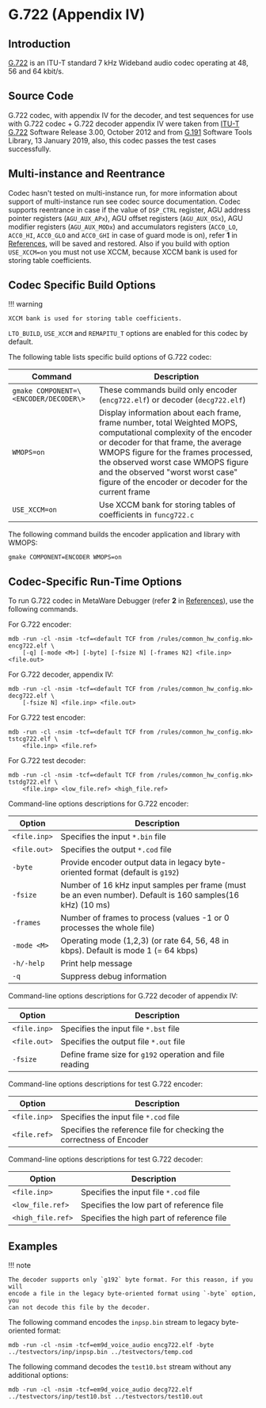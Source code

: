 # G.722 (Appendix IV)

## Introduction

[G.722](https://www.itu.int/rec/T-REC-G.722) is an ITU-T standard 7 kHz
Wideband audio codec operating at 48, 56 and 64 kbit/s.

## Source Code

G.722 codec, with appendix IV for the decoder, and test sequences for use with
G.722 codec + G.722 decoder appendix IV were taken from
[ITU-T G.722](https://www.itu.int/rec/T-REC-G.722-201209-I/en) Software Release
3.00, October 2012 and from [G.191](https://www.itu.int/rec/T-REC-G.191-201901-I/en)
Software Tools Library, 13 January 2019, also, this codec passes the test cases successfully.

## Multi-instance and Reentrance

Codec hasn't tested on multi-instance run, for more information about support
of multi-instance run see codec source documentation. Codec supports reentrance
in case if the value of `DSP_CTRL` register, AGU address pointer registers
(`AGU_AUX_APx`), AGU offset registers (`AGU_AUX_OSx`), AGU modifier registers
(`AGU_AUX_MODx`) and accumulators registers (`ACC0_LO`, `ACC0_HI`, `ACC0_GLO`
and `ACC0_GHI` in case of guard mode is on), refer **1** in [References](getting-started.md#references),
will be saved and restored. Also if you build with option `USE_XCCM=on` you must
not use XCCM, because XCCM bank is used for storing table coefficients.

## Codec Specific Build Options

!!! warning

    XCCM bank is used for storing table coefficients.

`LTO_BUILD`, `USE_XCCM` and `REMAPITU_T` options are enabled for this codec
by default.

The following table lists specific build options of G.722 codec:

| Command | Description |
| --- | --- |
| `gmake COMPONENT=\<ENCODER/DECODER\>` | These commands build only encoder (`encg722.elf`) or decoder (`decg722.elf`) |
| `WMOPS=on` | Display information about each frame, frame number, total Weighted MOPS, computational complexity of the encoder or decoder for that frame, the average WMOPS figure for the frames processed, the observed worst case WMOPS figure and the observed "worst worst case" figure of the encoder or decoder for the current frame |
| `USE_XCCM=on` | Use XCCM bank for storing tables of coefficients in `funcg722.c` |

The following command builds the encoder application and library with WMOPS:

```text
gmake COMPONENT=ENCODER WMOPS=on
```

## Codec-Specific Run-Time Options

To run G.722 codec in MetaWare Debugger (refer **2** in
[References](getting-started.md#references)), use the following commands.

For G.722 encoder:

```text
mdb -run -cl -nsim -tcf=<default TCF from /rules/common_hw_config.mk> encg722.elf \
    [-q] [-mode <M>] [-byte] [-fsize N] [-frames N2] <file.inp> <file.out>
```

For G.722 decoder, appendix IV:

```text
mdb -run -cl -nsim -tcf=<default TCF from /rules/common_hw_config.mk> decg722.elf \
    [-fsize N] <file.inp> <file.out>
```

For G.722 test encoder:

```text
mdb -run -cl -nsim -tcf=<default TCF from /rules/common_hw_config.mk> tstcg722.elf \
    <file.inp> <file.ref>
```

For G.722 test decoder:

```text
mdb -run -cl -nsim -tcf=<default TCF from /rules/common_hw_config.mk> tstdg722.elf \
    <file.inp> <low_file.ref> <high_file.ref>
```

Command-line options descriptions for G.722 encoder:

| Option | Description |
| --- | --- |
| `<file.inp>` | Specifies the input `*.bin` file |
| `<file.out>` | Specifies the output `*.cod` file |
| `-byte` | Provide encoder output data in legacy byte-oriented format (default is `g192`) |
| `-fsize` | Number of 16 kHz input samples per frame (must be an even number). Default is 160 samples(16 kHz) (10 ms) |
| `-frames` | Number of frames to process (values -1 or 0 processes the whole file) |
| `-mode <M>` | Operating mode (1,2,3) (or rate 64, 56, 48 in kbps). Default is mode 1 (= 64 kbps) |
| `-h/-help` | Print help message |
| `-q` | Suppress debug information |

Command-line options descriptions for G.722 decoder of appendix IV:

| Option | Description |
| --- | --- |
| `<file.inp>` | Specifies the input file `*.bst` file |
| `<file.out>` | Specifies the output file `*.out` file |
| `-fsize` | Define frame size for `g192` operation and file reading |

Command-line options descriptions for test G.722 encoder:

| Option | Description |
| --- | --- |
| `<file.inp>` | Specifies the input file `*.cod` file |
| `<file.ref>` | Specifies the reference file for checking the correctness of Encoder |

Command-line options descriptions for test G.722 decoder:

| Option | Description |
| --- | --- |
| `<file.inp>` | Specifies the input file `*.cod` file |
| `<low_file.ref>` | Specifies the low part of reference file |
| `<high_file.ref>` | Specifies the high part of reference file |

## Examples

!!! note

    The decoder supports only `g192` byte format. For this reason, if you will
    encode a file in the legacy byte-oriented format using `-byte` option, you
    can not decode this file by the decoder.

The following command encodes the `inpsp.bin` stream to legacy byte-oriented format:

```text
mdb -run -cl -nsim -tcf=em9d_voice_audio encg722.elf -byte ../testvectors/inp/inpsp.bin ../testvectors/temp.cod
```

The following command decodes the `test10.bst` stream without any additional options:

```text
mdb -run -cl -nsim -tcf=em9d_voice_audio decg722.elf ../testvectors/inp/test10.bst ../testvectors/test10.out
```
